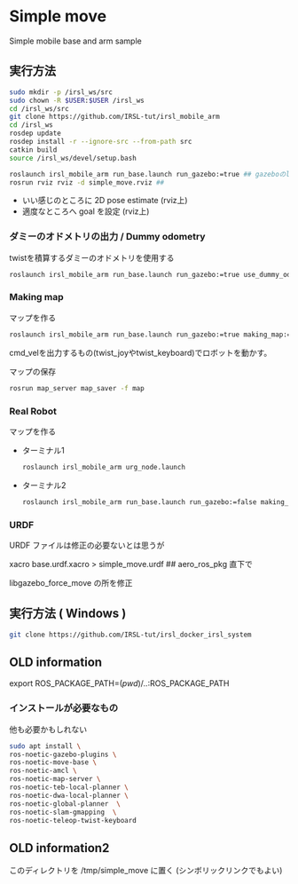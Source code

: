 # Simple move

Simple mobile base and arm sample

## 実行方法

```bash
sudo mkdir -p /irsl_ws/src
sudo chown -R $USER:$USER /irsl_ws
cd /irsl_ws/src
git clone https://github.com/IRSL-tut/irsl_mobile_arm
cd /irsl_ws
rosdep update
rosdep install -r --ignore-src --from-path src
catkin build
source /irsl_ws/devel/setup.bash
```

```bash
roslaunch irsl_mobile_arm run_base.launch run_gazebo:=true ## gazeboのlaunch
rosrun rviz rviz -d simple_move.rviz ##
```

- いい感じのところに 2D pose estimate (rviz上)
- 適度なところへ goal を設定 (rviz上)

### ダミーのオドメトリの出力 / Dummy odometry

twistを積算するダミーのオドメトリを使用する

```bash
roslaunch irsl_mobile_arm run_base.launch run_gazebo:=true use_dummy_odom:=true ## gazeboのlaunch, ダミーのオドメトリ
```

### Making map

マップを作る

```bash
roslaunch irsl_mobile_arm run_base.launch run_gazebo:=true making_map:=true ## gazeboのlaunch, マップを作る
```

cmd_velを出力するもの(twist_joyやtwist_keyboard)でロボットを動かす。

マップの保存

```bash
rosrun map_server map_saver -f map
```

### Real Robot

マップを作る

- ターミナル1
    ```bash
    roslaunch irsl_mobile_arm urg_node.launch
    ```
- ターミナル2
    ```bash
    roslaunch irsl_mobile_arm run_base.launch run_gazebo:=false making_map:=true use_dummy_odom:=true
    ```

### URDF

URDF ファイルは修正の必要ないとは思うが

xacro base.urdf.xacro > simple_move.urdf ## aero_ros_pkg 直下で

libgazebo_force_move の所を修正

## 実行方法 ( Windows )

```bash
git clone https://github.com/IRSL-tut/irsl_docker_irsl_system
```

## OLD information

export ROS_PACKAGE_PATH=$(pwd)/..:$ROS_PACKAGE_PATH

### インストールが必要なもの

他も必要かもしれない

``` bash
sudo apt install \
ros-noetic-gazebo-plugins \
ros-noetic-move-base \
ros-noetic-amcl \
ros-noetic-map-server \
ros-noetic-teb-local-planner \
ros-noetic-dwa-local-planner \
ros-noetic-global-planner  \
ros-noetic-slam-gmapping  \
ros-noetic-teleop-twist-keyboard

```

## OLD information2

このディレクトリを /tmp/simple_move に置く (シンボリックリンクでもよい)
